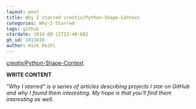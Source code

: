 ```yaml
---
layout: post
title: Why I starred creotiv/Python-Shape-Context
categories: Why-I-Starred
tags: github
stardate: 2014-08-11T23:48:08Z
gh_id: 1813418
author: Nick Peihl
---
```


[creotiv/Python-Shape-Context](https://github.com/creotiv/Python-Shape-Context)

**WRITE CONTENT**

*"Why I starred" is a series of articles describing projects I star on GitHub and why I found them interesting. My hope is that you'll find them interesting as well.*

